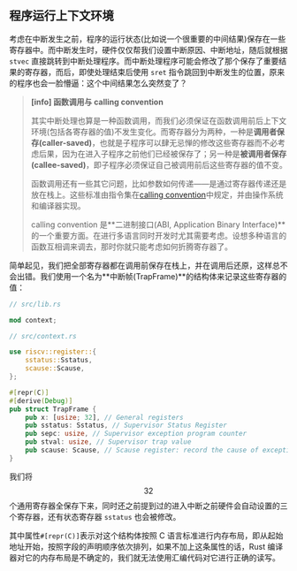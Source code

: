 ## 程序运行上下文环境

考虑在中断发生之前，程序的运行状态(比如说一个很重要的中间结果)保存在一些寄存器中。而中断发生时，硬件仅仅帮我们设置中断原因、中断地址，随后就根据 ``stvec`` 直接跳转到中断处理程序。而中断处理程序可能会修改了那个保存了重要结果的寄存器，而后，即使处理结束后使用 ``sret`` 指令跳回到中断发生的位置，原来的程序也会一脸懵逼：这个中间结果怎么突然变了？

> **[info] 函数调用与 calling convention**
> 
> 其实中断处理也算是一种函数调用，而我们必须保证在函数调用前后上下文环境(包括各寄存器的值)不发生变化。而寄存器分为两种，一种是**调用者保存(caller-saved)**，也就是子程序可以肆无忌惮的修改这些寄存器而不必考虑后果，因为在进入子程序之前他们已经被保存了；另一种是**被调用者保存(callee-saved)**，即子程序必须保证自己被调用前后这些寄存器的值不变。
> 
> 函数调用还有一些其它问题，比如参数如何传递——是通过寄存器传递还是放在栈上。这些标准由指令集在[calling convention](https://riscv.org/wp-content/uploads/2015/01/riscv-calling.pdf)中规定，并由操作系统和编译器实现。
> 
> calling convention 是**二进制接口(ABI, Application Binary Interface)**的一个重要方面。在进行多语言同时开发时尤其需要考虑。设想多种语言的函数互相调来调去，那时你就只能考虑如何折腾寄存器了。
> 

简单起见，我们把全部寄存器都在调用前保存在栈上，并在调用后还原，这样总不会出错。我们使用一个名为**中断帧(TrapFrame)**的结构体来记录这些寄存器的值：
```rust
// src/lib.rs

mod context;

// src/context.rs

use riscv::register::{
    sstatus::Sstatus,
    scause::Scause,
};

#[repr(C)]
#[derive(Debug)]
pub struct TrapFrame {
    pub x: [usize; 32], // General registers
    pub sstatus: Sstatus, // Supervisor Status Register
    pub sepc: usize, // Supervisor exception program counter
    pub stval: usize, // Supervisor trap value
    pub scause: Scause, // Scause register: record the cause of exception/interrupt/trap
}
```

我们将$$32$$个通用寄存器全保存下来，同时还之前提到过的进入中断之前硬件会自动设置的三个寄存器，还有状态寄存器 ``sstatus`` 也会被修改。

其中属性``#[repr(C)]``表示对这个结构体按照 C 语言标准进行内存布局，即从起始地址开始，按照字段的声明顺序依次排列，如果不加上这条属性的话，Rust 编译器对它的内存布局是不确定的，我们就无法使用汇编代码对它进行正确的读写。
